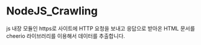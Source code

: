 # NodeJS_Crawling

js 내장 모듈인 https로 사이트에 HTTP 요청을 보내고
응답으로 받아온 HTML 문서를 cheerio 라이브러리를 이용해서 데이터를 추출합니다.